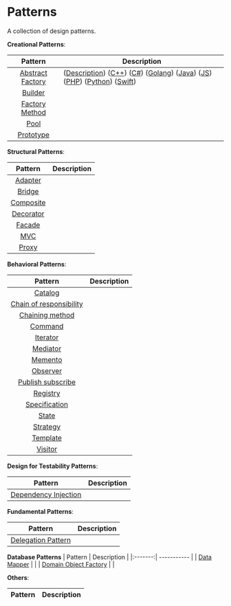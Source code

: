 Patterns
===============

A collection of design patterns.

__Creational Patterns__:

| Pattern | Description |
|:-------:| ----------- |
| [Abstract Factory](patterns/creational/abstract-factory) | ([Description](patterns/creational/abstract-factory)) ([C++](patterns/creational/abstract-factory/c-plus)) ([C#](patterns/creational/abstract-factory/C%23)) ([Golang](patterns/creational/abstract-factory/golang)) ([Java](patterns/creational/abstract-factory/java)) ([JS](patterns/creational/abstract-factory/js)) ([PHP](patterns/creational/abstract-factory/php)) ([Python](patterns/creational/abstract-factory/python)) ([Swift](patterns/creational/abstract-factory/swift))|
| [Builder](patterns/creational/builder) | |
| [Factory Method](patterns/creational/factory-method) |  |
| [Pool](patterns/creational/pool) | |
| [Prototype](patterns/creational/prototype) | |

__Structural Patterns__:

| Pattern | Description |
|:-------:| ----------- |
| [Adapter](patterns/structural/adapter) | |
| [Bridge](patterns/structural/bridge) | |
| [Composite](patterns/structural/composite) | |
| [Decorator](patterns/structural/decorator) | |
| [Facade](patterns/structural/facade) | |
| [MVC](patterns/structural/mvc) | |
| [Proxy](patterns/structural/proxy) | |

__Behavioral Patterns__:

| Pattern | Description |
|:-------:| ----------- |
| [Catalog](patterns/behavioral/catalog) ||
| [Chain of responsibility](patterns/behavioral/chain-of-responsibility) |  |
| [Chaining method](patterns/behavioral/chaining-method) | |
| [Command](patterns/behavioral/command) |  |
| [Iterator](patterns/behavioral/iterator) | |
| [Mediator](patterns/behavioral/mediator) |  |
| [Memento](patterns/behavioral/memento) | |
| [Observer](patterns/behavioral/observer) | |
| [Publish subscribe](patterns/behavioral/publish-subscribe) |  |
| [Registry](patterns/behavioral/registry) |  |
| [Specification](patterns/behavioral/specification) | |
| [State](patterns/behavioral/state) |  |
| [Strategy](patterns/behavioral/strategy) |  |
| [Template](patterns/behavioral/template) |  |
| [Visitor](patterns/behavioral/visitor) |  |

__Design for Testability Patterns__:

| Pattern | Description |
|:-------:| ----------- |
| [Dependency Injection](patterns/dependency-injection) | |

__Fundamental Patterns__:

| Pattern | Description |
|:-------:| ----------- |
| [Delegation Pattern](patterns/fundamental/delegation-pattern) | |

__Database Patterns__
| Pattern | Description |
|:-------:| ----------- |
| [Data Mapper](patterns/fundamental/data-mapper) | |
| [Domain Object Factory](patterns/fundamental/domain-object-factory) | |

__Others__:

| Pattern | Description |
|:-------:| ----------- |

